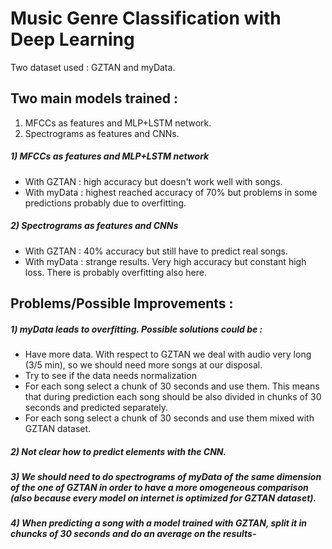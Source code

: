 # Music Genre Classification with Deep Learning
Two dataset used : GZTAN and myData.
## Two main models trained :
1) MFCCs as features and MLP+LSTM network.
2) Spectrograms as features and CNNs.
##### 1) MFCCs as features and MLP+LSTM network
- With GZTAN : high accuracy but doesn't work well with songs.
- With myData : highest reached accuracy of 70% but problems in some predictions probably due to overfitting.
##### 2) Spectrograms as features and CNNs
- With GZTAN : 40% accuracy but still have to predict real songs.
- With myData : strange results. Very high accuracy but constant high loss. There is probably overfitting also here.

## Problems/Possible Improvements :
##### 1) myData leads to overfitting. Possible solutions could be :
- Have more data. With respect to GZTAN we deal with audio very long (3/5 min), so we should need more songs at our disposal.
- Try to see if the data needs normalization
- For each song select a chunk of 30 seconds and use them. This means that during prediction each song should be also divided in chunks of 30 seconds and predicted separately.
- For each song select a chunk of 30 seconds and use them mixed with GZTAN dataset.
##### 2) Not clear how to predict elements with the CNN.
##### 3) We should need to do spectrograms of myData of the same dimension of the one of GZTAN in order to have a more omogeneous comparison (also because every model on internet is optimized for GZTAN dataset).
##### 4) When predicting a song with a model trained with GZTAN, split it in chuncks of 30 seconds and do an average on the results-
